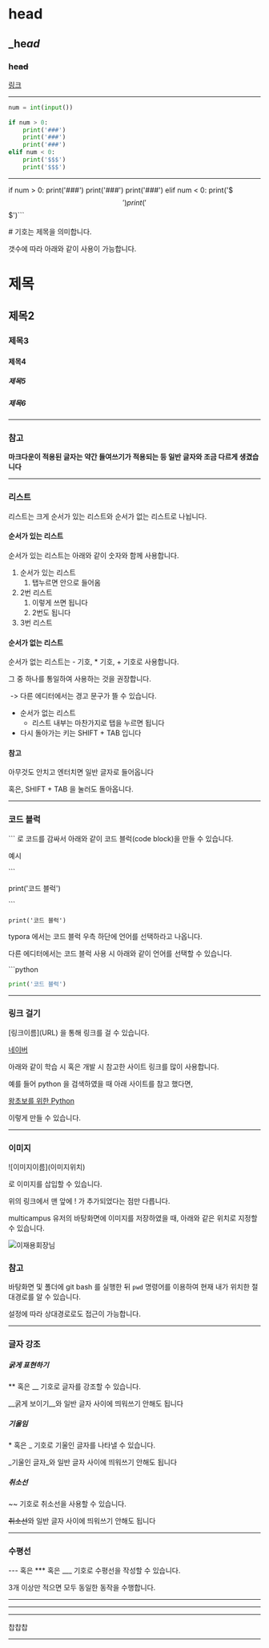 # he**ad**

## _he*ad*

### he~~ad~~

[링크](http://localhost:8888/notebooks/Untitled.ipynb?kernel_name=python3)

---

```python
num = int(input())
  
if num > 0:
	print('###')
    print('###')
    print('###')
elif num < 0:
	print('$$$')
    print('$$$')

```

---

if num > 0:
	print('###')
    print('###')
    print('###')
elif num < 0:
	print('$$$')
    print('$$$')```

\# 기호는 제목을 의미합니다.

갯수에 따라 아래와 같이 사용이 가능합니다.

# 제목

## 제목2

### 제목3

#### 제목4

##### 제목5

##### 제목6



---

### 참고



__마크다운이 적용된 글자는 약간 들여쓰기가 적용되는 등 일반 글자와 조금 다르게 생겼습니다__

---

### 리스트

리스트는 크게 순서가 있는 리스트와 순서가 없는 리스트로 나뉩니다.



#### 순서가 있는 리스트

순서가 있는 리스트는 아래와 같이 숫자와 함께 사용합니다.

1. 순서가 있는 리스트
   1. 탭누르면 안으로 들어옴
2. 2번 리스트
   1. 이렇게 쓰면 됩니다
   2. 2번도 됩니다
3. 3번 리스트



#### 순서가 없는 리스트

순서가 없는 리스트는 - 기호, * 기호, + 기호로 사용합니다.

그 중 하나를 통일하여 사용하는 것을 권장합니다.

​			-> 다른 에디터에서는  경고 문구가 뜰 수 있습니다.

- 순서가 없는 리스트
  - 리스트 내부는 마찬가지로 탭을 누르면 됩니다
- 다시 돌아가는 키는 SHIFT + TAB 입니다



#### 참고

아무것도 안치고 엔터치면 일반 글자로 들어옵니다

혹은, SHIFT + TAB 을 눌러도 돌아옵니다.



---



### 코드 블럭

\``` 로 코드를 감싸서 아래와 같이 코드 블럭(code block)을 만들 수 있습니다.

예시

\```

print('코드 블럭')

\```

```
print('코드 블럭')
```



typora 에서는 코드 블럭 우측 하단에 언어를 선택하라고 나옵니다.

다른 에디터에서는 코드 블럭 사용 시 아래와 같이 언어를 선택할 수 있습니다.



\```python

```python
print('코드 블럭')
```



---



### 링크 걸기

\[링크이름](URL) 을 통해 링크를 걸 수 있습니다.

[네이버](https://www.naver.com)



아래와 같이 학습 시 혹은 개발 시 참고한 사이트 링크를 많이 사용합니다.

예를 들어 python 을 검색하였을 때 아래 사이트를 참고 했다면,

[왕초보를 위한 Python](https://wikidocs.net/43)

이렇게 만들 수 있습니다.



---



### 이미지

\!\[이미지이름](이미지위치)

로 이미지를 삽입할 수 있습니다.

위의 링크에서 맨 앞에 ! 가 추가되었다는 점만 다릅니다.

multicampus 유저의 바탕화면에 이미지를 저장하였을 때, 아래와 같은 위치로 지정할 수 있습니다.

![이재용회장님](c:/Users/multicampus/Desktop/boss.jpg)



### 참고

바탕화면 및 폴더에 git bash 를 실행한 뒤 `pwd` 명령어를 이용하여 현재 내가 위치한 절대경로를 알 수 있습니다.

설정에 따라 상대경로로도 접근이 가능합니다.



---



### 글자 강조

##### 굵게 표현하기

\** 혹은 __ 기호로 글자를 강조할 수 있습니다.

__굵게 보이기__와 일반 글자 사이에 띄워쓰기 안해도 됩니다



##### 기울임

\* 혹은 _ 기호로 기울인 글자를 나타낼 수 있습니다.

_기울인 글자_와 일반 글자 사이에 띄워쓰기 안해도 됩니다



##### 취소선

\~~ 기호로 취소선을 사용할 수 있습니다.

~~취소선~~와 일반 글자 사이에 띄워쓰기 안해도 됩니다



---



### 수평선

\--- 혹은 *** 혹은 ___ 기호로 수평선을 작성할 수 있습니다.

3개 이상만 적으면 모두 동일한 동작을 수행합니다.

---

___

***







찹찹찹





___